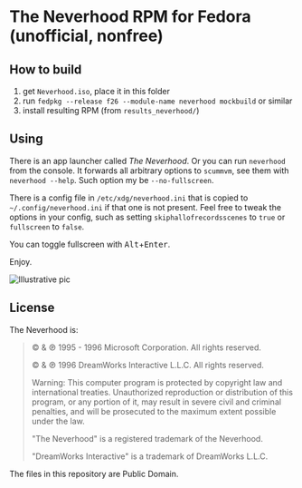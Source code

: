 The Neverhood RPM for Fedora (unofficial, nonfree)
==================================================

How to build
------------

 1. get `Neverhood.iso`, place it in this folder
 2. run `fedpkg --release f26 --module-name neverhood mockbuild` or similar
 3. install resulting RPM (from `results_neverhood/`)

Using
-----

There is an app launcher called *The Neverhood*. Or you can run `neverhood`
from the console. It forwards all arbitrary options to `scummvm`, see them with
`neverhood --help`. Such option my be `--no-fullscreen`.

There is a config file in `/etc/xdg/neverhood.ini` that is copied to
`~/.config/neverhood.ini` if that one is not present. Feel free to tweak the
options in your config, such as setting `skiphallofrecordsscenes` to `true`
or `fullscreen` to `false`.

You can toggle fullscreen with <kbd>Alt</kbd>+<kbd>Enter</kbd>.

Enjoy.

![Illustrative pic](http://neverhood.etomite.sk/imgs/galcredits/large/credit17.jpg)


License
-------

The Neverhood is:

> © & ℗ 1995 - 1996 Microsoft Corporation. All rights reserved.
>
> © & ℗ 1996 DreamWorks Interactive L.L.C. All rights reserved.
>
> Warning: This computer program is protected by copyright
> law and international treaties. Unauthorized reproduction or
> distribution of this program, or any portion of it, may result in
> severe civil and criminal penalties, and will be prosecuted
> to the maximum extent possible under the law.
>
> "The Neverhood" is a registered trademark of the Neverhood.
>
> "DreamWorks Interactive" is a trademark of DreamWorks L.L.C.

The files in this repository are Public Domain.
